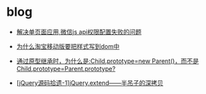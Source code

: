 # blog

+ [解决单页面应用,微信js api权限配置失败的问题](https://github.com/yaojijiayou/blog/blob/master/%E5%8D%95%E9%A1%B5%E9%9D%A2.md)

+ [为什么淘宝移动版要把样式写到dom中](https://github.com/yaojijiayou/blog/blob/master/%E4%B8%BA%E4%BB%80%E4%B9%88%E6%B7%98%E5%AE%9D%E7%A7%BB%E5%8A%A8%E7%89%88%E8%A6%81%E6%8A%8A%E6%A0%B7%E5%BC%8F%E5%86%99%E5%88%B0dom%E4%B8%AD.md)

+ [通过原型继承时，为什么是:Child.prototype=new Parent()，而不是Child.prototype=Parent.prototype?](https://github.com/yaojijiayou/blog/blob/master/js%E5%8E%9F%E5%9E%8B%E7%BB%A7%E6%89%BF%E9%97%AE%E9%A2%98.md)

+ [[jQuery源码拾遗-1]jQuery.extend——半吊子的深拷贝](https://github.com/yaojijiayou/blog/blob/master/%5BjQuery%E6%BA%90%E7%A0%81%E6%8B%BE%E9%81%97-1%5DjQuery.extend%E2%80%94%E2%80%94%E5%8D%8A%E5%90%8A%E5%AD%90%E7%9A%84%E6%B7%B1%E6%8B%B7%E8%B4%9D.md)

